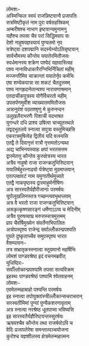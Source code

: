 लोमशः-  
अस्मिन्किल स्वयं राजन्निष्टवान्वै प्रजापतिः  
सत्रमिष्टीकृतं नाम पुरा वर्षसहस्रिकम्  
अम्बरीषश्च नाभाग इष्टवान्यमुनामनु  
यज्ञैश्च तपसा चैव परां सिद्धिमवाप सः  
देशो नाहुषयज्ञस्यायं पुण्यतमो नृप  
यत्रेष्ट्वा दशपद्मानि सदस्येभ्योऽतिसृष्टवान्  
सार्वभौमस्य कौन्तेय ययातेरमितौजसः  
स्पर्धमानस्य शक्रेण पश्येदं यज्ञवास्त्विह  
पश्य नानाविधाकारैरग्निभिर्निचितां महीम्  
मज्जन्तीमिव चाक्रान्तां ययातेर्नृप कर्मभिः  
एषा शम्येकपात्रा सा शकटं चैतदुत्तमम्  
पश्य नागह्रदानेतान्पश्य नारायणाश्रमान्  
एतदार्चीकपुत्रस्य योगैर्विचरतो महीम्  
उपसर्पणमुर्वीश व्याख्यातममितौजसः  
अत्रानुवंशं पठतश्शृणु मे कुरुनन्दन  
उलूखलैराभरणैः पिशाची यदभाषत  
युगन्धरे दधि प्राश्य उषित्वा चाच्युतस्थले  
तद्वद्भूतलये स्नात्वा सपुत्रा वस्तुमिच्छसि  
एकरात्रमुषित्वेह द्वितीयं यदि वत्स्यसि  
एतद्वै ते दिवानृत्तं रात्रौ नृत्तमतोऽन्यथा  
अद्य चाभिनयस्याहः क्षपां भरतसत्तम  
द्वारमेतत्तु कौन्तेय कुरुक्षेत्रस्य भारत  
अत्रैव नाहुषो राजा राजन्क्रतुभिरिष्टवान्  
ययातिर्बहुरत्नाढ्यो र्यत्रेष्ट्वा मुदमाप्तवान्  
एतत्प्लक्षवटं नाम यमुनातीर्थमुच्यते  
एतद्वै नाकपृष्ठस्य द्वारमाहुर्मनीषिणः  
अत्र सारस्वतैर्यज्ञैरीजानाः परमर्षयः  
यूपोलूखलिनस्तत्र गच्छन्त्यवभृथप्लवम्  
अत्र वै भरतो राजा राजन्क्रतुभिरिष्टवान्  
असकृत्कृष्णसारङ्गं धर्मेणाऽऽप्य च मेदिनीम्  
अत्रैव पुरुषव्याघ्र मरुत्तस्सत्रमुत्तमम्  
प्राप चैवर्षिमुख्येन संवर्तेनाभिपालितः  
अत्रोपस्पृश्य राजेन्द्र सर्वाल्लोँकान्प्रपश्यति  
पूयते दुष्कृताच्चैव समुपस्पृश्य भारत  
वैशम्पायनः-  
तत्र सभ्रातृकस्स्नात्वा स्तूयमानो महर्षिभिः  
लोमशं पाण्डवश्रेष्ठ इदं वचनमब्रवीत्  
युधिष्ठिरः-  
सर्वाँल्लोकान्प्रपश्यामि तपसा सत्यविक्रम  
इहस्थः पाण्डवश्रेष्ठं पश्यामि श्वेतवाहनम्  
लोमशः-  
एवमेतन्महाबाहो पश्यन्ति परमर्षयः  
इह स्नात्वा तपोयुक्तांस्त्रील्लोँकान्सचराचरान्  
सरस्वतीमिमां पुण्यां पुण्यैकशरणावृताम्  
अत्र स्नात्वा नरश्रेष्ठ धूतपाप्मा भविष्यसि  
इह सारस्वतैर्यज्ञैरिष्टवन्तस्सुरर्षयः  
ऋषयश्चैव कौन्तेय तथा राजर्षयोऽपि च  
वेदिः प्रजापतेरेषा समन्तात्पञ्चयोजना  
कुरोश्च यज्ञशीलस्य क्षेत्रमेतन्महात्मनः  
